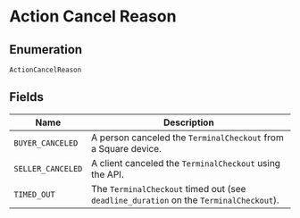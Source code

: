 <!-- Optimized: 2025-10-06 -->
<!-- RPM: 1.6.2.1.1.6.2.1_action-cancel-reason_20251006 -->
<!-- Session: E2E RPM DNA Application -->
<!-- AOM: RND (Reggie & Dro) -->
<!-- COI: TECHNOLOGY -->
<!-- RPM: HIGH -->
<!-- ACTION: BUILD -->

# Action Cancel Reason

## Enumeration

`ActionCancelReason`

## Fields

| Name | Description |
|  --- | --- |
| `BUYER_CANCELED` | A person canceled the `TerminalCheckout` from a Square device. |
| `SELLER_CANCELED` | A client canceled the `TerminalCheckout` using the API. |
| `TIMED_OUT` | The `TerminalCheckout` timed out (see `deadline_duration` on the `TerminalCheckout`). |
